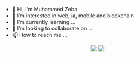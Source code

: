 - 👋 Hi, I’m Muhammed Zeba
- 👀 I’m interested in web, ia, mobile and blockchain
- 🌱 I’m currently learning ...
- 💞️ I’m looking to collaborate on ...
- 📫 How to reach me ...

<p align="center"><img src="https://github-readme-stats.vercel.app/api/top-langs/?username=parice02&theme=tokyonight&count_private=true"/>
 <img src="https://github-readme-stats.vercel.app/api?username=parice02&hide=contribs,prs&theme=tokyonight&count_private=true"/>       
</p>  

<!---
parice02/parice02 is a ✨ special ✨ repository because its `README.md` (this file) appears on your GitHub profile.
You can click the Preview link to take a look at your changes.
--->
